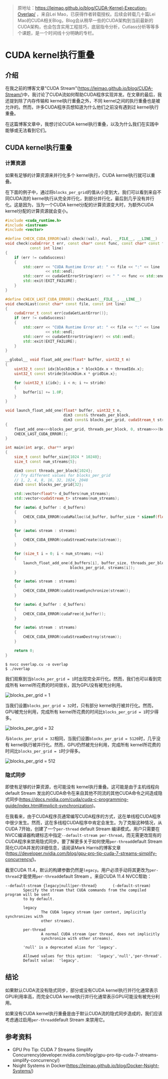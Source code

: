 > 原地址：https://leimao.github.io/blog/CUDA-Kernel-Execution-Overlap/ ，来自Lei Mao，已获得作者转载授权。后续会转载几十篇Lei Mao的CUDA相关Blog，Blog会从稍早一些的CUDA架构到当前最新的CUDA架构，也会包含实用工程技巧，底层指令分析，Cutlass分析等等多个课题，是一个时间线十分明确的专栏。

# CUDA kernel执行重叠

## 介绍

在我之前的博客文章"CUDA Stream"(https://leimao.github.io/blog/CUDA-Stream/)中，我讨论了CUDA流如何帮助CUDA程序实现并发。在文章的最后，我还提到除了内存传输和 kernel执行重叠之外，不同 kernel之间的执行重叠也是被允许的。然而，许多CUDA程序员想知道为什么他们之前没有遇到过 kernel执行重叠。

在这篇博客文章中，我想讨论CUDA kernel执行重叠，以及为什么我们在实践中能够或无法看到它们。

## CUDA kernel执行重叠

### 计算资源

如果有足够的计算资源来并行化多个 kernel执行，CUDA kernel执行就可以重叠。

在下面的例子中，通过将`blocks_per_grid`的值从小变到大，我们可以看到来自不同CUDA流的 kernel执行从完全并行化，到部分并行化，最后到几乎没有并行化。这是因为，当为一个CUDA kernel分配的计算资源变大时，为额外CUDA kernel分配的计算资源就会变小。

```c++
#include <cuda_runtime.h>
#include <iostream>
#include <vector>

#define CHECK_CUDA_ERROR(val) check((val), #val, __FILE__, __LINE__)
void check(cudaError_t err, const char* const func, const char* const file,
           const int line)
{
    if (err != cudaSuccess)
    {
        std::cerr << "CUDA Runtime Error at: " << file << ":" << line
                  << std::endl;
        std::cerr << cudaGetErrorString(err) << " " << func << std::endl;
        std::exit(EXIT_FAILURE);
    }
}

#define CHECK_LAST_CUDA_ERROR() checkLast(__FILE__, __LINE__)
void checkLast(const char* const file, const int line)
{
    cudaError_t const err{cudaGetLastError()};
    if (err != cudaSuccess)
    {
        std::cerr << "CUDA Runtime Error at: " << file << ":" << line
                  << std::endl;
        std::cerr << cudaGetErrorString(err) << std::endl;
        std::exit(EXIT_FAILURE);
    }
}

__global__ void float_add_one(float* buffer, uint32_t n)
{
    uint32_t const idx{blockDim.x * blockIdx.x + threadIdx.x};
    uint32_t const stride{blockDim.x * gridDim.x};

    for (uint32_t i{idx}; i < n; i += stride)
    {
        buffer[i] += 1.0F;
    }
}

void launch_float_add_one(float* buffer, uint32_t n,
                          dim3 const& threads_per_block,
                          dim3 const& blocks_per_grid, cudaStream_t stream)
{
    float_add_one<<<blocks_per_grid, threads_per_block, 0, stream>>>(buffer, n);
    CHECK_LAST_CUDA_ERROR();
}

int main(int argc, char** argv)
{
    size_t const buffer_size{1024 * 10240};
    size_t const num_streams{5};

    dim3 const threads_per_block{1024};
    // Try different values for blocks_per_grid
    // 1, 2, 4, 8, 16, 32, 1024, 2048
    dim3 const blocks_per_grid{32};

    std::vector<float*> d_buffers(num_streams);
    std::vector<cudaStream_t> streams(num_streams);

    for (auto& d_buffer : d_buffers)
    {
        CHECK_CUDA_ERROR(cudaMalloc(&d_buffer, buffer_size * sizeof(float)));
    }

    for (auto& stream : streams)
    {
        CHECK_CUDA_ERROR(cudaStreamCreate(&stream));
    }

    for (size_t i = 0; i < num_streams; ++i)
    {
        launch_float_add_one(d_buffers[i], buffer_size, threads_per_block,
                             blocks_per_grid, streams[i]);
    }

    for (auto& stream : streams)
    {
        CHECK_CUDA_ERROR(cudaStreamSynchronize(stream));
    }

    for (auto& d_buffer : d_buffers)
    {
        CHECK_CUDA_ERROR(cudaFree(d_buffer));
    }

    for (auto& stream : streams)
    {
        CHECK_CUDA_ERROR(cudaStreamDestroy(stream));
    }

    return 0;
}
```

```shell
$ nvcc overlap.cu -o overlap
$ ./overlap
```

我们观察到当`blocks_per_grid = 1`时出现完全并行化。然而，我们也可以看到完成所有 kernel所花费的时间很长，因为GPU没有被充分利用。

![blocks_per_grid = 1](https://files.mdnice.com/user/59/9175ff40-4afc-4ff2-b673-1429e9ff04e0.png)


当我们设置`blocks_per_grid = 32`时，只有部分 kernel执行被并行化。然而，GPU被充分利用，完成所有 kernel所花费的时间比`blocks_per_grid = 1`时少得多。

![blocks_per_grid = 32](https://files.mdnice.com/user/59/f9951640-2f82-4730-b73c-d1207babd2e3.png)

与`blocks_per_grid = 32`相同，当我们设置`blocks_per_grid = 5120`时，几乎没有 kernel执行被并行化。然而，GPU仍然被充分利用，完成所有 kernel所花费的时间比`blocks_per_grid = 1`时少得多。

![blocks_per_grid = 512](https://files.mdnice.com/user/59/03877567-3637-4ca1-a71e-470c571629de.png)

### 隐式同步

即使有足够的计算资源，也可能没有 kernel执行重叠。这可能是由于主机线程向default Stream 发出的CUDA命令在来自其他不同流的其他CUDA命令之间造成隐式同步(https://docs.nvidia.com/cuda/cuda-c-programming-guide/index.html#implicit-synchronization)。

在我看来，由于CUDA程序员通常编写CUDA程序的方式，这在单线程CUDA程序中很少发生。然而，这在多线程CUDA程序中肯定会发生。为了克服这种情况，从CUDA 7开始，创建了一个`per-thread` default Stream 编译模式。用户只需要在NVCC编译器构建标志中指定`--default-stream per-thread`，而无需更改现有的CUDA程序来禁用隐式同步。要了解更多关于如何使用`per-thread`default Stream 简化CUDA并发的详细信息，请阅读Mark Harris的博客文章(https://developer.nvidia.com/blog/gpu-pro-tip-cuda-7-streams-simplify-concurrency/)。

截至CUDA 11.4，默认的构建参数仍然是`legacy`。用户必须手动将其更改为`per-thread`才能使用`per-thread`default Stream 。来自CUDA 11.4 NVCC帮助：

```shell
--default-stream {legacy|null|per-thread}       (-default-stream)
        Specify the stream that CUDA commands from the compiled program will be sent
        to by default.

        legacy
                The CUDA legacy stream (per context, implicitly synchronizes with
                other streams).

        per-thread
                A normal CUDA stream (per thread, does not implicitly
                synchronize with other streams).

        'null' is a deprecated alias for 'legacy'.

        Allowed values for this option:  'legacy','null','per-thread'.
        Default value:  'legacy'.
```

## 结论

如果默认CUDA流没有隐式同步，部分或没有CUDA kernel执行并行化通常表示GPU利用率高，而完全CUDA kernel执行并行化通常表示GPU可能没有被充分利用。

如果没有CUDA kernel执行重叠是由于默认CUDA流的隐式同步造成的，我们应该考虑通过启用`per-thread`default Stream 来禁用它。

## 参考资料

- GPU Pro Tip: CUDA 7 Streams Simplify Concurrency(developer.nvidia.com/blog/gpu-pro-tip-cuda-7-streams-simplify-concurrency/)
- Nsight Systems in Docker(https://leimao.github.io/blog/Docker-Nsight-Systems/)






